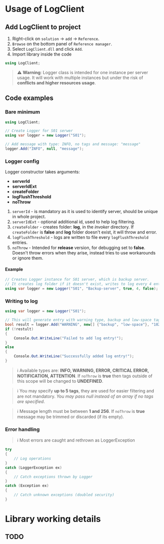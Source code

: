 # Usage of LogClient #
## Add LogClient to project ##
1. Right-click on `solution` -> `add` -> `Reference`.
2. `Browse` on the bottom panel of `Reference manager`.
3. Select `LogClient.dll` and click `Add`.
4. Import library inside the code
```c#
using LogClient;
```
> ⚠ **Warning**: Logger class is intended for one instance per server usage. It will work with multiple instances but under the risk of **conflicts and higher resources usage**.
## Code examples ##
### Bare minimum ###
```c#
using LogClient;

// Create Logger for S01 serwer
using var logger = new Logger("S01"); 

// Add message with type: INFO, no tags and message: "message"
logger.Add("INFO", null, "message");
```

### Logger config ###
Logger constructor takes arguments:
- **serverId**
- **serverIdExt**
- **createFolder**
- **logFlushThreshold**
- **noThrow**

1. `serverId` - is mandatory as it is used to identify server, should be unique in whole project.
2. `serverIdExt` - optional additional id, used to help log filtering.
3. `createFolder` - creates folder: **log**, in the *invoker* directory. If `createFolder` is **false** and **log** folder doesn't exist, it will throw and error.
4. `logFlushThreshold` - logs are written to file every `logFlushThreshold` entries.
5. `noThrow` - Intended for **release** version, for debugging set to **false**. Doesn't throw errors when they arise, instead tries to use workarounds or ignore them.

#### Example ####
```c#
// Creates Logger instance for S01 server, which is backup server.
// It creates log folder if it doesn't exist, writes to log every 4 entries (use Add function to write new entries), and throws errors when they arise
using var logger = new Logger("S01", "Backup-server", true, 4, false);
```

### Writing to log ###
```c#
using var logger = new Logger("S01");

// This will generate entry with warning type, backup and low-space tags, and a "1024MB free space left on the disk." message.
bool result = logger.Add("WARNING", new[] {"backup", "low-space"}, "1024MB free space left on the disk.");
if (!restult)
{
    Console.Out.WriteLine("Failed to add log entry!");
}
else
{
    Console.Out.WriteLine("Successfully added log entry!");
}
```
> ℹ Available types are: **INFO, WARNING, ERROR, CRITICAL ERROR, NOTIFICATION, ATTENTION**. If `noThrow` is **true** then tags outside of this scope will be changed to **UNDEFINED**.

> ℹ You may specify **up to 5 tags**, they are used for easier filtering and are not mandatory. *You may pass null instead of an array if no tags are specified*.

> ℹ Message length must be between **1 and 256**. If `noThrow` is **true** message may be trimmed or discarded (if its empty).  


### Error handling ###
> ℹ Most errors are caught and rethrown as LoggerException

```c#
try 
{
    // Log operations
}
catch (LoggerException ex)
{
    // Catch exceptions thrown by Logger
}
catch (Exception ex)
{
    // Catch unknown exceptions (doubled security)
}
```

# Library working details #
## TODO